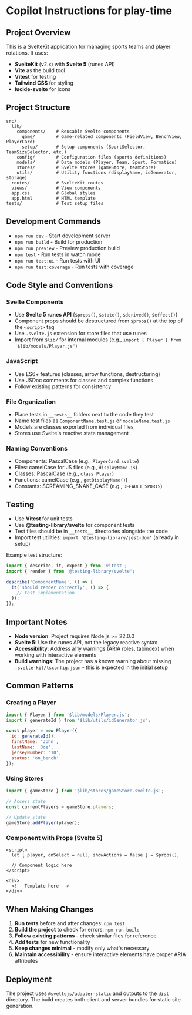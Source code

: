 # Copilot Instructions for play-time

## Project Overview

This is a SvelteKit application for managing sports teams and player rotations. It uses:
- **SvelteKit** (v2.x) with **Svelte 5** (runes API)
- **Vite** as the build tool
- **Vitest** for testing
- **Tailwind CSS** for styling
- **lucide-svelte** for icons

## Project Structure

```
src/
  lib/
    components/    # Reusable Svelte components
      game/        # Game-related components (FieldView, BenchView, PlayerCard)
      setup/       # Setup components (SportSelector, TeamSizeSelector, etc.)
    config/        # Configuration files (sports definitions)
    models/        # Data models (Player, Team, Sport, Formation)
    stores/        # Svelte stores (gameStore, teamStore)
    utils/         # Utility functions (displayName, idGenerator, storage)
  routes/          # SvelteKit routes
  views/           # View components
  app.css          # Global styles
  app.html         # HTML template
tests/             # Test setup files
```

## Development Commands

- `npm run dev` - Start development server
- `npm run build` - Build for production
- `npm run preview` - Preview production build
- `npm test` - Run tests in watch mode
- `npm run test:ui` - Run tests with UI
- `npm run test:coverage` - Run tests with coverage

## Code Style and Conventions

### Svelte Components
- Use **Svelte 5 runes API** (`$props()`, `$state()`, `$derived()`, `$effect()`)
- Component props should be destructured from `$props()` at the top of the `<script>` tag
- Use `.svelte.js` extension for store files that use runes
- Import from `$lib/` for internal modules (e.g., `import { Player } from '$lib/models/Player.js'`)

### JavaScript
- Use ES6+ features (classes, arrow functions, destructuring)
- Use JSDoc comments for classes and complex functions
- Follow existing patterns for consistency

### File Organization
- Place tests in `__tests__` folders next to the code they test
- Name test files as `ComponentName.test.js` or `moduleName.test.js`
- Models are classes exported from individual files
- Stores use Svelte's reactive state management

### Naming Conventions
- Components: PascalCase (e.g., `PlayerCard.svelte`)
- Files: camelCase for JS files (e.g., `displayName.js`)
- Classes: PascalCase (e.g., `class Player`)
- Functions: camelCase (e.g., `getDisplayName()`)
- Constants: SCREAMING_SNAKE_CASE (e.g., `DEFAULT_SPORTS`)

## Testing

- Use **Vitest** for unit tests
- Use **@testing-library/svelte** for component tests
- Test files should be in `__tests__` directories alongside the code
- Import test utilities: `import '@testing-library/jest-dom'` (already in setup)

Example test structure:
```javascript
import { describe, it, expect } from 'vitest';
import { render } from '@testing-library/svelte';

describe('ComponentName', () => {
  it('should render correctly', () => {
    // test implementation
  });
});
```

## Important Notes

- **Node version**: Project requires Node.js >= 22.0.0
- **Svelte 5**: Use the runes API, not the legacy reactive syntax
- **Accessibility**: Address a11y warnings (ARIA roles, tabindex) when working with interactive elements
- **Build warnings**: The project has a known warning about missing `.svelte-kit/tsconfig.json` - this is expected in the initial setup

## Common Patterns

### Creating a Player
```javascript
import { Player } from '$lib/models/Player.js';
import { generateId } from '$lib/utils/idGenerator.js';

const player = new Player({
  id: generateId(),
  firstName: 'John',
  lastName: 'Doe',
  jerseyNumber: '10',
  status: 'on_bench'
});
```

### Using Stores
```javascript
import { gameStore } from '$lib/stores/gameStore.svelte.js';

// Access state
const currentPlayers = gameStore.players;

// Update state
gameStore.addPlayer(player);
```

### Component with Props (Svelte 5)
```svelte
<script>
  let { player, onSelect = null, showActions = false } = $props();
  
  // Component logic here
</script>

<div>
  <!-- Template here -->
</div>
```

## When Making Changes

1. **Run tests** before and after changes: `npm test`
2. **Build the project** to check for errors: `npm run build`
3. **Follow existing patterns** - check similar files for reference
4. **Add tests** for new functionality
5. **Keep changes minimal** - modify only what's necessary
6. **Maintain accessibility** - ensure interactive elements have proper ARIA attributes

## Deployment

The project uses `@sveltejs/adapter-static` and outputs to the `dist` directory. The build creates both client and server bundles for static site generation.
